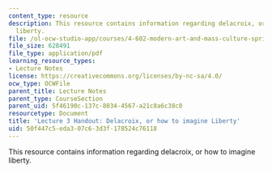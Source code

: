 ```yaml
---
content_type: resource
description: This resource contains information regarding delacroix, or how to imagine
  liberty.
file: /ol-ocw-studio-app/courses/4-602-modern-art-and-mass-culture-spring-2012/50f447c5eda307c63d3f178524c76118_MIT4_602S12_lec03.pdf
file_size: 628491
file_type: application/pdf
learning_resource_types:
- Lecture Notes
license: https://creativecommons.org/licenses/by-nc-sa/4.0/
ocw_type: OCWFile
parent_title: Lecture Notes
parent_type: CourseSection
parent_uid: 5f46190c-137c-8034-4567-a21c8a6c38c0
resourcetype: Document
title: 'Lecture 3 Handout: Delacroix, or how to imagine Liberty'
uid: 50f447c5-eda3-07c6-3d3f-178524c76118
---
```

This resource contains information regarding delacroix, or how to imagine liberty.
